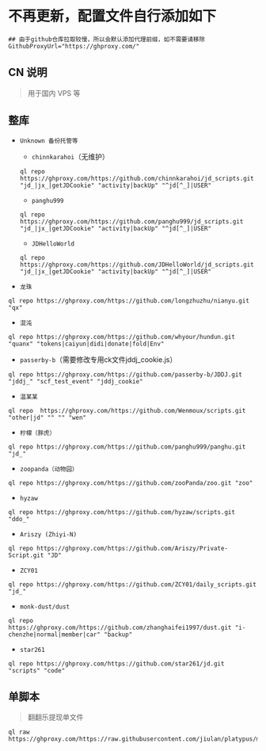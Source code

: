 # 不再更新，配置文件自行添加如下
```
## 由于github仓库拉取较慢，所以会默认添加代理前缀，如不需要请移除
GithubProxyUrl="https://ghproxy.com/"
```
## CN 说明
> 用于国内 VPS 等
## 整库
- `Unknown 备份托管等`

  - `chinnkarahoi`（无维护）
  ```
  ql repo https://ghproxy.com/https://github.com/chinnkarahoi/jd_scripts.git "jd_|jx_|getJDCookie" "activity|backUp" "^jd[^_]|USER"
  ```
  - `panghu999`
  ```
  ql repo https://ghproxy.com/https://github.com/panghu999/jd_scripts.git "jd_|jx_|getJDCookie" "activity|backUp" "^jd[^_]|USER"
  ```
  - `JDHelloWorld`
  ```
  ql repo https://ghproxy.com/https://github.com/JDHelloWorld/jd_scripts.git "jd_|jx_|getJDCookie" "activity|backUp" "^jd[^_]|USER"
  ```
  
- `龙珠`
```
ql repo https://ghproxy.com/https://github.com/longzhuzhu/nianyu.git "qx"
```
- `混沌`
```
ql repo https://ghproxy.com/https://github.com/whyour/hundun.git "quanx" "tokens|caiyun|didi|donate|fold|Env"
```
- `passerby-b`（需要修改专用ck文件jddj_cookie.js）
```
ql repo https://ghproxy.com/https://github.com/passerby-b/JDDJ.git "jddj_" "scf_test_event" "jddj_cookie"
```
- `温某某`
```
ql repo  https://ghproxy.com/https://github.com/Wenmoux/scripts.git  "other|jd" "" "" "wen"
```
- `柠檬（胖虎）`
```
ql repo https://ghproxy.com/https://github.com/panghu999/panghu.git "jd_"
```
- `zoopanda（动物园）`
```
ql repo https://ghproxy.com/https://github.com/zooPanda/zoo.git "zoo"
```
- `hyzaw`
```
ql repo https://ghproxy.com/https://github.com/hyzaw/scripts.git "ddo_"
```
- `Ariszy (Zhiyi-N)`
```
ql repo https://ghproxy.com/https://github.com/Ariszy/Private-Script.git "JD"
```
- `ZCY01`
```
ql repo https://ghproxy.com/https://github.com/ZCY01/daily_scripts.git "jd_"
```
- `monk-dust/dust`
```
ql repo https://ghproxy.com/https://github.com/zhanghaifei1997/dust.git "i-chenzhe|normal|member|car" "backup"
```
- `star261`
```
ql repo https://ghproxy.com/https://github.com/star261/jd.git "scripts" "code" 
```

## 单脚本
> 翻翻乐提现单文件
```
ql raw https://ghproxy.com/https://raw.githubusercontent.com/jiulan/platypus/main/scripts/jd_ffl.js
```
